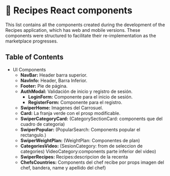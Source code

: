 # 🚀 Recipes React components

This list contains all the components created during the development of the Recipes application, which has web and mobile versions. These components were structured to facilitate their re-implementation as the marketplace progresses.

## Table of Contents 
- UI Components
	- **NavBar:** Header barra superior.
	- **NavInfo:** Header, Barra Inferior.
	- **Footer:** Pie de página.
	- **AuthModal:** Validación de inicio y registro de sesión.
		- **LoginForm:** Componente para el inicio de sesión.
		- **RegisterForm:** Componente para el registro.
	- **SwiperHome:** Imagenes del Carrosuel.
	- **Card:** La franja verde con el prosp modificable.
	- **SwiperCategoryCard:** (CategorySectionCard: components que del cuadro de categoria)
	- **SwiperPopular:** (PopularSearch: Components popular el rectangulo.)
	- **SwiperWeightPlan:** (WeightPlan: Componentes de plan)
	- **CategoriesVideo:** (SesionCategory: from de seleccion de categories) VideoCategory:components parte inferior del video)
	- **SwiperRecipes:** Recipes:descripcion de la recenta
	- **ChefsCountries:** Components del chef recibe por props imagen del chef, bandera, name y apellido del chef)



